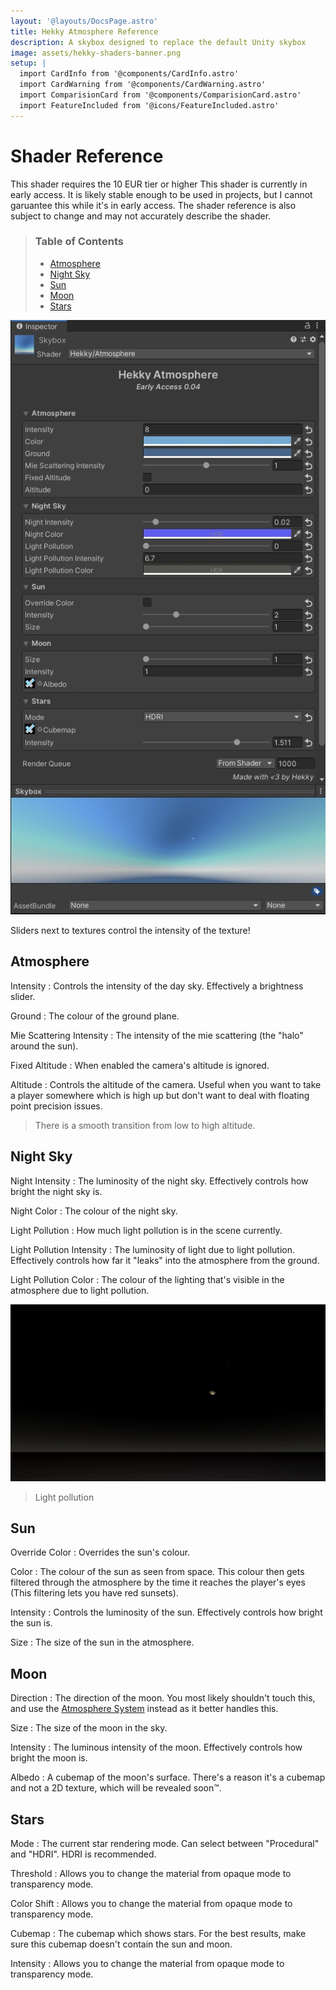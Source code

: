 ```yaml
---
layout: '@layouts/DocsPage.astro'
title: Hekky Atmosphere Reference
description: A skybox designed to replace the default Unity skybox
image: assets/hekky-shaders-banner.png
setup: | 
  import CardInfo from '@components/CardInfo.astro'
  import CardWarning from '@components/CardWarning.astro'
  import ComparisionCard from '@components/ComparisionCard.astro'
  import FeatureIncluded from '@icons/FeatureIncluded.astro'
---
```


# Shader Reference

<CardInfo title="Patreon only">
	This shader requires the 10 EUR tier or higher
</CardInfo>

<CardWarning title="Early access">
	This shader is currently in early access. It is likely stable enough to be used in projects, but I cannot garuantee this while it's in early access. The shader reference is also subject to change and may not accurately describe the shader.
</CardWarning>

> ### Table of Contents
> 
> - [Atmosphere](#atmosphere)
> - [Night Sky](#night-sky)
> - [Sun](#sun)
> - [Moon](#moon)
> - [Stars](#stars)
> 
![Shader Inspector](/en/hekkyatmosphere_shader_inspector_full.webp)

<CardInfo title="Sliders">
Sliders next to textures control the intensity of the texture!
</CardInfo>

## Atmosphere

Intensity
: Controls the intensity of the day sky. Effectively a brightness slider.

Ground
: The colour of the ground plane.

Mie Scattering Intensity
: The intensity of the mie scattering (the "halo" around the sun).

Fixed Altitude
: When enabled the camera's altitude is ignored.

Altitude
: Controls the altitude of the camera. Useful when you want to take a player somewhere which is high up but don't want to deal with floating point precision issues.

<ComparisionCard beforeSrc="/shared/img/hekky-atmosphere-low-altitude.webp" beforeTxt="Low Altitude" afterSrc="/shared/img/hekky-atmosphere-high-altitude.webp" afterTxt="High Altitude" color="#fff" />

> There is a smooth transition from low to high altitude.

## Night Sky

Night Intensity
: The luminosity of the night sky. Effectively controls how bright the night sky is.

Night Color
: The colour of the night sky.

Light Pollution
: How much light pollution is in the scene currently.

Light Pollution Intensity
: The luminosity of light due to light pollution. Effectively controls how far it "leaks" into the atmosphere from the ground.

Light Pollution Color
: The colour of the lighting that's visible in the atmosphere due to light pollution.

![Light pollution example](/shared/img/hekky-atmosphere-light-pollution.webp)

> Light pollution

## Sun

Override Color
: Overrides the sun's colour.

Color
: The colour of the sun as seen from space. This colour then gets filtered through the atmosphere by the time it reaches the player's eyes (This filtering lets you have red sunsets).

Intensity
: Controls the luminosity of the sun. Effectively controls how bright the sun is.

Size
: The size of the sun in the atmosphere.

## Moon

Direction
: The direction of the moon. You most likely shouldn't touch this, and use the [Atmosphere System](/en/shaders/hekky-atmosphere/set-up#controlling-the-sky) instead as it better handles this.

Size
: The size of the moon in the sky.

Intensity
: The luminous intensity of the moon. Effectively controls how bright the moon is.

Albedo
: A cubemap of the moon's surface. There's a reason it's a cubemap and not a 2D texture, which will be revealed soon&trade;.

## Stars

Mode
: The current star rendering mode. Can select between "Procedural" and "HDRI". HDRI is recommended.

Threshold
: Allows you to change the material from opaque mode to transparency mode.

Color Shift
: Allows you to change the material from opaque mode to transparency mode.

Cubemap
: The cubemap which shows stars. For the best results, make sure this cubemap doesn't contain the sun and moon.

Intensity
: Allows you to change the material from opaque mode to transparency mode.

<ComparisionCard beforeSrc="/shared/img/hekky-atmosphere-stars-procedural.webp" beforeTxt="Procedural" afterSrc="/shared/img/hekky-atmosphere-stars-hdri.webp" afterTxt="HDRI" color="#fff" />
